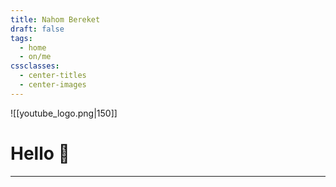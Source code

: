 ```yaml
---
title: Nahom Bereket
draft: false
tags:
  - home
  - on/me
cssclasses:
  - center-titles
  - center-images
---
```

![[youtube_logo.png|150]]

# Hello 👋
---
